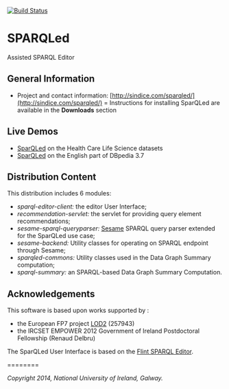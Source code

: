 [![Build Status](https://travis-ci.org/sindice/sparqled.svg)](https://travis-ci.org/sindice/sparqled)

# SPARQLed

Assisted SPARQL Editor

## General Information

- Project and contact information: [http://sindice.com/sparqled/](http://sindice.com/sparqled/)
= Instructions for installing SparQLed are available in the **Downloads** section

## Live Demos

- [SparQLed](http://hcls.sindice.com/sparql-editor/) on the Health Care Life Science datasets
- [SparQLed](http://demo.sindice.net/dbpedia-sparqled/) on the English part of DBpedia 3.7

## Distribution Content

This distribution includes 6 modules:
- _sparql-editor-client:_ the editor User Interface;
- _recommendation-servlet:_ the servlet for providing query element recommendations;
- _sesame-sparql-queryparser:_ [Sesame](http://www.openrdf.org/) SPARQL query parser extended for the SparQLed use case;
- _sesame-backend:_ Utility classes for operating on SPARQL endpoint through Sesame;
- _sparqled-commons:_ Utility classes used in the Data Graph Summary computation;
- _sparql-summary:_ an SPARQL-based Data Graph Summary Computation.

## Acknowledgements

This software is based upon works supported by :

* the European FP7 project [LOD2](http://lod2.eu/Welcome.html) (257943)
* the IRCSET EMPOWER 2012 Government of Ireland Postdoctoral Fellowship (Renaud Delbru)

The SparQLed User Interface is based on the [Flint SPARQL Editor](https://github.com/TSO-Openup/FlintSparqlEditor).

========

_Copyright 2014, National University of Ireland, Galway._
